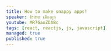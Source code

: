 ```yaml
---
title: How to make snappy apps!
speaker: ธีรภัทร เมืองพูล
youtube: MR7GaoZDABc
tags: [react, reactjs, js, javascript]
managed: true
published: true
---
```


